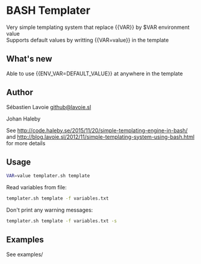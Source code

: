 # BASH Templater
Very simple templating system that replace {{VAR}} by $VAR environment value  
Supports default values by writting {{VAR=value}} in the template

## What's new
Able to use {{ENV_VAR=DEFAULT_VALUE}} at anywhere in the template

## Author

Sébastien Lavoie <github@lavoie.sl>

Johan Haleby

See http://code.haleby.se/2015/11/20/simple-templating-engine-in-bash/  and http://blog.lavoie.sl/2012/11/simple-templating-system-using-bash.html for more details

## Usage

```bash
VAR=value templater.sh template
```

Read variables from file:

```bash
templater.sh template -f variables.txt
```

Don't print any warning messages:

```bash
templater.sh template -f variables.txt -s
```

## Examples
See examples/
